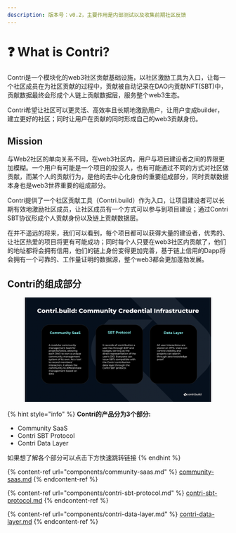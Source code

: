 ```yaml
---
description: 版本号：v0.2，主要作用是内部测试以及收集前期社区反馈
---
```


# ❓ What is Contri?

Contri是一个模块化的web3社区贡献基础设施，以社区激励工具为入口，让每一个社区成员在为社区贡献的过程中，贡献被自动记录在DAO内贡献NFT(SBT)中，贡献数据最终会形成个人链上贡献数据层，服务整个web3生态。

Contri希望让社区可以更灵活、高效率且长期地激励用户，让用户变成builder，建立更好的社区；同时让用户在贡献的同时形成自己的web3贡献身份。

## Mission

与Web2社区的单向关系不同，在web3社区内，用户与项目建设者之间的界限更加模糊。一个用户有可能是一个项目的投资人，也有可能通过不同的方式对社区做贡献，而某个人的贡献行为，是他的去中心化身份的重要组成部分，同时贡献数据本身也是web3世界重要的组成部分。

Contri提供了一个社区贡献工具（Contri.build）作为入口，让项目建设者可以长期有效地激励社区成员，让社区成员有一个方式可以参与到项目建设；通过Contri SBT协议形成个人贡献身份以及链上贡献数据层。

在并不遥远的将来，我们可以看到，每个项目都可以获得大量的建设者，优秀的、让社区热爱的项目将更有可能成功；同时每个人只要在web3社区内贡献了，他们的地址都将会拥有信用，他们的链上身份变得更加完善，基于链上信用的Dapp将会拥有一个可靠的、工作量证明的数据源，整个web3都会更加蓬勃发展。

## Contri的组成部分

<figure><img src=".gitbook/assets/image.png" alt=""><figcaption></figcaption></figure>

{% hint style="info" %}
**Contri的产品分为3个部分:**&#x20;

* Community SaaS
* Contri SBT Protocol
* Contri Data Layer

如果想了解各个部分可以点击下方快速跳转链接
{% endhint %}

{% content-ref url="components/community-saas.md" %}
[community-saas.md](components/community-saas.md)
{% endcontent-ref %}

{% content-ref url="components/contri-sbt-protocol.md" %}
[contri-sbt-protocol.md](components/contri-sbt-protocol.md)
{% endcontent-ref %}

{% content-ref url="components/contri-data-layer.md" %}
[contri-data-layer.md](components/contri-data-layer.md)
{% endcontent-ref %}
